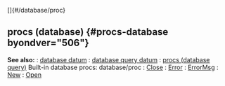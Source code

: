 []{#/database/proc}
  ## procs (database) {#procs-database byondver="506"}
  **See also:**
  :   [database datum](ref/database)
  :   [database query datum](ref/database/query)
  :   [procs (database query)](ref/database/query/proc)
  Built-in database procs:
  database/proc
  :   [Close](ref/database/proc/Close)
  :   [Error](ref/database/proc/Error)
  :   [ErrorMsg](ref/database/proc/ErrorMsg)
  :   [New](ref/database/proc/New)
  :   [Open](ref/database/proc/Open)